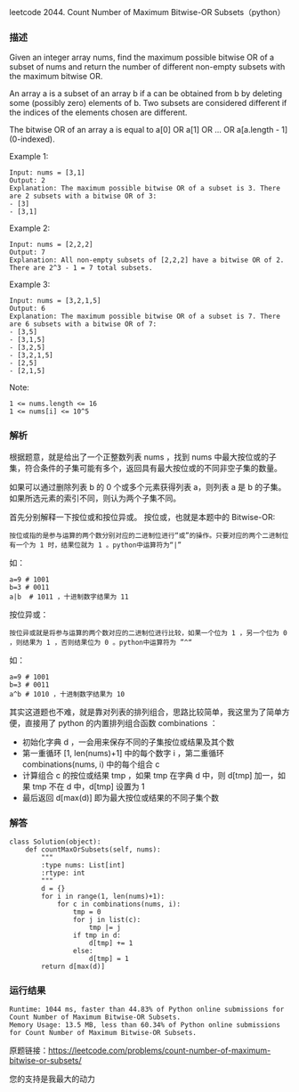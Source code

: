 leetcode  2044. Count Number of Maximum Bitwise-OR Subsets（python）

### 描述



Given an integer array nums, find the maximum possible bitwise OR of a subset of nums and return the number of different non-empty subsets with the maximum bitwise OR.

An array a is a subset of an array b if a can be obtained from b by deleting some (possibly zero) elements of b. Two subsets are considered different if the indices of the elements chosen are different.

The bitwise OR of an array a is equal to a[0] OR a[1] OR ... OR a\[a.length - 1] (0-indexed).

 

Example 1:

	Input: nums = [3,1]
	Output: 2
	Explanation: The maximum possible bitwise OR of a subset is 3. There are 2 subsets with a bitwise OR of 3:
	- [3]
	- [3,1]

	
Example 2:

	Input: nums = [2,2,2]
	Output: 7
	Explanation: All non-empty subsets of [2,2,2] have a bitwise OR of 2. There are 2^3 - 1 = 7 total subsets.


Example 3:


	Input: nums = [3,2,1,5]
	Output: 6
	Explanation: The maximum possible bitwise OR of a subset is 7. There are 6 subsets with a bitwise OR of 7:
	- [3,5]
	- [3,1,5]
	- [3,2,5]
	- [3,2,1,5]
	- [2,5]
	- [2,1,5]
	




Note:

	1 <= nums.length <= 16
	1 <= nums[i] <= 10^5



### 解析

根据题意，就是给出了一个正整数列表  nums ，找到 nums 中最大按位或的子集，符合条件的子集可能有多个，返回具有最大按位或的不同非空子集的数量。

如果可以通过删除列表 b 的 0 个或多个元素获得列表 a，则列表 a 是 b 的子集。如果所选元素的索引不同，则认为两个子集不同。

首先分别解释一下按位或和按位异或。
按位或，也就是本题中的 Bitwise-OR:
	
	按位或指的是参与运算的两个数分别对应的二进制位进行“或”的操作。只要对应的两个二进制位有一个为 1 时，结果位就为 1 。python中运算符为“|”

如：
	
	a=9 # 1001
	b=3 # 0011
	a|b  # 1011 ，十进制数字结果为 11 

按位异或：

	按位异或就是将参与运算的两个数对应的二进制位进行比较，如果一个位为 1 ，另一个位为 0 ，则结果为 1 ，否则结果位为 0 。python中运算符为 ”^“
	
如：
	
	a=9 # 1001
	b=3 # 0011
	a^b # 1010 ，十进制数字结果为 10

其实这道题也不难，就是靠对列表的排列组合，思路比较简单，我这里为了简单方便，直接用了 python 的内置排列组合函数 combinations ：

* 初始化字典 d ，一会用来保存不同的子集按位或结果及其个数
* 第一重循环 [1, len(nums)+1] 中的每个数字 i ，第二重循环 combinations(nums, i) 中的每个组合 c 
* 计算组合 c 的按位或结果 tmp ，如果 tmp 在字典 d 中，则 d[tmp] 加一，如果 tmp 不在 d 中，d[tmp] 设置为 1 
* 最后返回 d[max(d)] 即为最大按位或结果的不同子集个数

### 解答
				

	class Solution(object):
	    def countMaxOrSubsets(self, nums):
	        """
	        :type nums: List[int]
	        :rtype: int
	        """
	        d = {}
	        for i in range(1, len(nums)+1):
	            for c in combinations(nums, i):
	                tmp = 0
	                for j in list(c):
	                    tmp |= j
	                if tmp in d:
	                    d[tmp] += 1
	                else:
	                    d[tmp] = 1
	        return d[max(d)]
            	      
			
### 运行结果

	Runtime: 1044 ms, faster than 44.83% of Python online submissions for Count Number of Maximum Bitwise-OR Subsets.
	Memory Usage: 13.5 MB, less than 60.34% of Python online submissions for Count Number of Maximum Bitwise-OR Subsets.


原题链接：https://leetcode.com/problems/count-number-of-maximum-bitwise-or-subsets/



您的支持是我最大的动力
